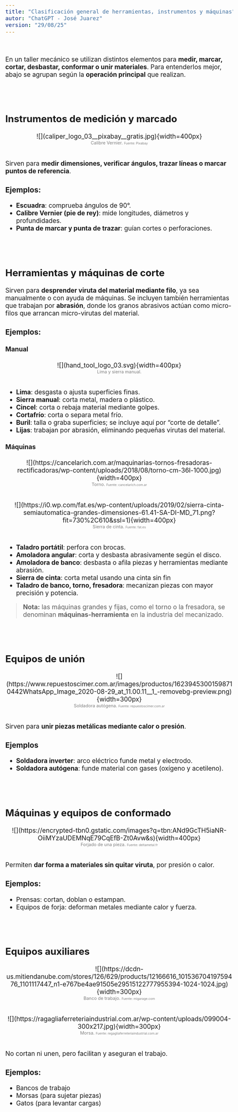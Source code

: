 ```yaml
---
title: "Clasificación general de herramientas, instrumentos y máquinas"
autor: "ChatGPT - José Juarez"
version: "29/08/25"
---
```


<span hidden>Local path of the file: "H:/im/stec3/technological-systems-3/lessons/01-intro-workshop/tools-classification"</span>
<span hidden>Local path of images: "H:/im/stec3/_i/"</span>

<br>

<div hidden>

**Some auxiliary templates**

<span hidden>Learning objectives very briefly</span>
   <span class="grey3 size85">.</span>

<span hidden>Image</span>
   <center>![](){width=400px}</center>
   <center>
      <span class="grey3 size70">. </span>
      <span class="grey3 size50">Fuente: </span>
   </center><br>

... [fragmento de video](https://www.youtubetrimmer.com/view/?v=82mTNbPFTnw&start=46&end=103&loop=0)...

<span hidden>Visible story or anecdote</span>
   <span class="grey3 size85">...</span>

<div hidden>Non-Visible Note</div>

<span hidden>Explanatory or informative text</span>

<span class="grey3">Se intenta que los problemas incrementen su dificultad progresivamente.</span>

**1.**  **:**

**2.** **:** 

</div>


<span hidden>Guide Start</span>

En un taller mecánico se utilizan distintos elementos para **medir, marcar, cortar, desbastar, conformar o unir materiales**. Para entenderlos mejor, abajo se agrupan según la **operación principal** que realizan.


<br><br>


## Instrumentos de medición y marcado

<span hidden>Image</span>
   <center>![](caliper_logo_03__pixabay__gratis.jpg){width=400px}</center>
   <center>
      <span class="grey3 size70">Calibre Vernier. </span>
      <span class="grey3 size50">Fuente: Pixabay</span>
   </center><br>

Sirven para **medir dimensiones, verificar ángulos, trazar líneas o marcar puntos de referencia**.

### Ejemplos:

- **Escuadra**: comprueba ángulos de 90°.
- **Calibre Vernier (pie de rey)**: mide longitudes, diámetros y profundidades.
- **Punta de marcar y punta de trazar**: guían cortes o perforaciones.


<br><br>


## Herramientas y máquinas de corte

Sirven para **desprender viruta del material mediante filo**, ya sea manualmente o con ayuda de máquinas. Se incluyen también herramientas que trabajan por **abrasión**, donde los granos abrasivos actúan como micro-filos que arrancan micro-virutas del material.

### Ejemplos:

#### **Manual**

<span hidden>Image</span>
   <center>![](hand_tool_logo_03.svg){width=400px}</center>
   <center>
      <span class="grey3 size70">Lima y sierra manual. </span>
   </center><br>

- **Lima**: desgasta o ajusta superficies finas.
- **Sierra manual**: corta metal, madera o plástico.
- **Cincel**: corta o rebaja material mediante golpes.
- **Cortafrío**: corta o separa metal frío.
- **Buril**: talla o graba superficies; se incluye aquí por “corte de detalle”.
- **Lijas**: trabajan por abrasión, eliminando pequeñas virutas del material.

#### **Máquinas**

<span hidden>Image</span>
   <center>![](https://cancelarich.com.ar/maquinarias-tornos-fresadoras-rectificadoras/wp-content/uploads/2018/08/torno-cm-36l-1000.jpg){width=400px}</center>
   <center>
      <span class="grey3 size70">Torno. </span>
      <span class="grey3 size50">Fuente: cancelarich.com.ar</span>
   </center><br>

<span hidden>Image</span>
   <center>![](https://i0.wp.com/fat.es/wp-content/uploads/2019/02/sierra-cinta-semiautomatica-grandes-dimensiones-61.41-SA-DI-MD_71.png?fit=730%2C610&ssl=1){width=400px}</center>
   <center>
      <span class="grey3 size70">Sierra de cinta. </span>
      <span class="grey3 size50">Fuente: fat.es</span>
   </center><br>

- **Taladro portátil**: perfora con brocas.
- **Amoladora angular**: corta y desbasta abrasivamente según el disco.
- **Amoladora de banco**: desbasta o afila piezas y herramientas mediante abrasión.
- **Sierra de cinta**: corta metal usando una cinta sin fin
- **Taladro de banco, torno, fresadora**: mecanizan piezas con mayor precisión y potencia.

> **Nota:** las máquinas grandes y fijas, como el torno o la fresadora, se denominan **máquinas-herramienta** en la industria del mecanizado.


<br><br>


## Equipos de unión

<span hidden>Image</span>
   <center>![](https://www.repuestoscimer.com.ar/images/productos/16239453001598710442WhatsApp_Image_2020-08-29_at_11.00.11__1_-removebg-preview.png){width=300px}</center>
   <center>
      <span class="grey3 size70">Soldadora autógena. </span>
      <span class="grey3 size50">Fuente: repuestoscimer.com.ar</span>
   </center><br>

Sirven para **unir piezas metálicas mediante calor o presión**.

### Ejemplos

- **Soldadora inverter**: arco eléctrico funde metal y electrodo.
- **Soldadora autógena**: funde material con gases (oxígeno y acetileno).


<br><br>


## Máquinas y equipos de conformado

<span hidden>Image</span>
   <center>![](https://encrypted-tbn0.gstatic.com/images?q=tbn:ANd9GcTH5iaNR-OiiMYzaUDEMNqE79CqEfB-Zt0Avw&s){width=400px}</center>
   <center>
      <span class="grey3 size70">Forjado de una pieza. </span>
      <span class="grey3 size50">Fuente: deltametal.fr</span>
   </center><br>

Permiten **dar forma a materiales sin quitar viruta**, por presión o calor.

### Ejemplos:

- Prensas: cortan, doblan o estampan.
- Equipos de forja: deforman metales mediante calor y fuerza.


<br><br>


## Equipos auxiliares

<span hidden>Image</span>
   <center>![](https://dcdn-us.mitiendanube.com/stores/126/629/products/12166616_10153670419759476_1101117447_n1-e767be4ae91505e29515122777955394-1024-1024.jpg){width=300px}</center>
   <center>
      <span class="grey3 size70">Banco de trabajo. </span>
      <span class="grey3 size50">Fuente: migarage.com</span>
   </center><br>

<span hidden>Image</span>
   <center>![](https://ragagliaferreteriaindustrial.com.ar/wp-content/uploads/099004-300x217.jpg){width=300px}</center>
   <center>
      <span class="grey3 size70">Morsa. </span>
      <span class="grey3 size50">Fuente: regagliaferreteriaindustrial.com.ar</span>
   </center><br>

No cortan ni unen, pero facilitan y aseguran el trabajo.

### Ejemplos:

- Bancos de trabajo
- Morsas (para sujetar piezas)
- Gatos (para levantar cargas)


<!-- HTML style definitions -->
<style>
/* Colors */
.grey1 {color: #b3b3b3;} /* my light-grey */
.grey2 {color: #999999;} /* my middle-grey */
.grey3 {color: #808080;} /* my dark-grey */
.blue1 {color: #6495ed;} /* nvim blue */
.blue2 {color: #276cdf;} /* Andrew Ng Blue */
.sky1 {color: #7dbed8;} /* nvim sky */
.sky2 {color: #27a2db;}   /* my sky */
.green {color: #81b524;} /* my green */
.red1 {color: #ec5469;} /* my coral-red */
.red2 {color: #f44336;} /* my red */
.rose {color: #ec9998:} /* nvim rose */
.gold {color: #df9d43;} /* Andrew Ng gold */
.orange1 {color: #fda556;} /* nvim orange */
.orange2 {color: #ff9505;} /*Andrew Ng orange */
.purple1 {color: #ff40ff;} /* Andrew Ng purple */
.purple2 {color: #d164d7;} /* Andrew Ng purple */
/* Font Size */
.size90 {font-size: 0.9em;}
.size85 {font-size: 0.85em;}
.size80 {font-size: 0.8em;}
.size70 {font-size: 0.7em;}
.size60 {font-size: 0.6em;}
.size50 {font-size: 0.5em;}
/* Document General Font Size */
body {font-size: 1.3em;}
</style>
